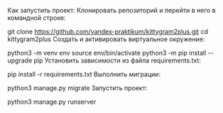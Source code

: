 Как запустить проект:
Клонировать репозиторий и перейти в него в командной строке:

git clone https://github.com/yandex-praktikum/kittygram2plus.git
cd kittygram2plus
Cоздать и активировать виртуальное окружение:

python3 -m venv env
source env/bin/activate
python3 -m pip install --upgrade pip
Установить зависимости из файла requirements.txt:

pip install -r requirements.txt
Выполнить миграции:

python3 manage.py migrate
Запустить проект:

python3 manage.py runserver
